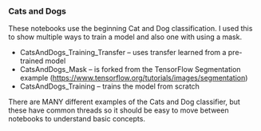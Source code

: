 ### Cats and Dogs

These notebooks use the beginning Cat and Dog classification.  I used this to show multiple ways to train a model and also one with using a mask.

- CatsAndDogs_Training_Transfer – uses transfer learned from a pre-trained model
- CatsAndDogs_Mask – is forked from the TensorFlow Segmentation example (https://www.tensorflow.org/tutorials/images/segmentation)
- CatsAndDogs_Training – trains the model from scratch

There are MANY different examples of the Cats and Dog classifier, but these have common threads so it should be easy to move between notebooks to understand basic concepts.
